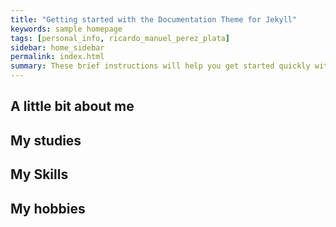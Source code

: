 ```yaml
---
title: "Getting started with the Documentation Theme for Jekyll"
keywords: sample homepage
tags: [personal_info, ricardo_manuel_perez_plata]
sidebar: home_sidebar
permalink: index.html
summary: These brief instructions will help you get started quickly with the theme. The other topics in this help provide additional information and detail about working with other aspects of this theme and Jekyll.
---
```

## A little bit about me
## My studies
## My Skills
## My hobbies